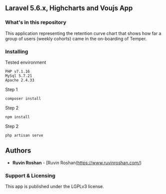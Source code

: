 ## Laravel 5.6.x, Highcharts and Voujs App

### What's in this repository 

This application representing the retention curve chart that shows how far a group of users (weekly cohorts) came in the
on-boarding of Temper.

### Installing

Tested environment

```
PHP v7.1.16
MySql 5.7.21
Apache 2.4.33
```

Step 1

```
composer install
```

Step 2

```
npm install
```

Step 2

```
php artisan serve
```

## Authors

* **Ruvin Roshan** - [Ruvin Roshan(https://www.ruvinroshan.com/)


### Support & Licensing 

This app is published under the LGPLv3 license.

